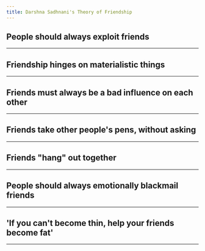 ```yaml
---
title: Darshna Sadhnani's Theory of Friendship
---
```



## People should always exploit friends

---

## Friendship hinges on materialistic things

---

## Friends must always be a bad influence on each other

---

## Friends take other people's pens, without asking

---

## Friends "hang" out together

---

## People should always emotionally blackmail friends

---

## 'If you can't become thin, help your friends become fat'

---
